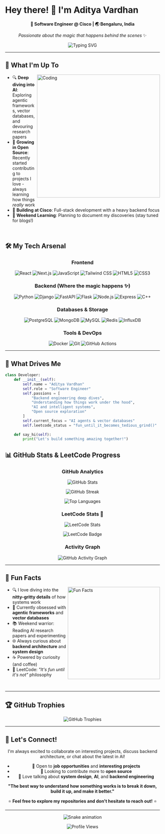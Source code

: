 # Hey there! 👋 I'm Aditya Vardhan

<div align="center">
  
**🔧 Software Engineer @ Cisco | 🌏 Bengaluru, India**

*Passionate about the magic that happens behind the scenes* ✨

<img src="https://readme-typing-svg.herokuapp.com?font=Fira+Code&pause=1000&color=36BCF7&center=true&vCenter=true&width=600&lines=Debugging+life+one+semicolon+at+a+time;Professional+code+breaker+(and+fixer);Weekly+stats%3A+wrote+10+lines%2C+removed+400" alt="Typing SVG" />
</div>
</div>

---

## 🚀 What I'm Up To

<img align="right" alt="Coding" width="400" src="https://cdn.dribbble.com/users/1162077/screenshots/3848914/programmer.gif">

- 🔍 **Deep diving into AI**: Exploring agentic frameworks, vector databases, and devouring research papers
- 🌱 **Growing in Open Source**: Recently started contributing to projects I love - always learning how things *really* work
- 💼 **Building at Cisco**: Full-stack development with a heavy backend focus
- 📝 **Weekend Learning**: Planning to document my discoveries (stay tuned for blogs!)

<br clear="right"/>

## 🛠️ My Tech Arsenal

<div align="center">

### Frontend
![React](https://img.shields.io/badge/-React-61DAFB?style=for-the-badge&logo=react&logoColor=black)
![Next.js](https://img.shields.io/badge/-Next.js-000000?style=for-the-badge&logo=next.js&logoColor=white)
![JavaScript](https://img.shields.io/badge/-JavaScript-F7DF1E?style=for-the-badge&logo=javascript&logoColor=black)
![Tailwind CSS](https://img.shields.io/badge/-Tailwind%20CSS-38B2AC?style=for-the-badge&logo=tailwind-css&logoColor=white)
![HTML5](https://img.shields.io/badge/-HTML5-E34F26?style=for-the-badge&logo=html5&logoColor=white)
![CSS3](https://img.shields.io/badge/-CSS3-1572B6?style=for-the-badge&logo=css3&logoColor=white)

### Backend (Where the magic happens ✨)
![Python](https://img.shields.io/badge/-Python-3776AB?style=for-the-badge&logo=python&logoColor=white)
![Django](https://img.shields.io/badge/-Django-092E20?style=for-the-badge&logo=django&logoColor=white)
![FastAPI](https://img.shields.io/badge/-FastAPI-009688?style=for-the-badge&logo=fastapi&logoColor=white)
![Flask](https://img.shields.io/badge/-Flask-000000?style=for-the-badge&logo=flask&logoColor=white)
![Node.js](https://img.shields.io/badge/-Node.js-339933?style=for-the-badge&logo=node.js&logoColor=white)
![Express](https://img.shields.io/badge/-Express-000000?style=for-the-badge&logo=express&logoColor=white)
![C++](https://img.shields.io/badge/-C++-00599C?style=for-the-badge&logo=c%2B%2B&logoColor=white)

### Databases & Storage
![PostgreSQL](https://img.shields.io/badge/-PostgreSQL-336791?style=for-the-badge&logo=postgresql&logoColor=white)
![MongoDB](https://img.shields.io/badge/-MongoDB-47A248?style=for-the-badge&logo=mongodb&logoColor=white)
![MySQL](https://img.shields.io/badge/-MySQL-4479A1?style=for-the-badge&logo=mysql&logoColor=white)
![Redis](https://img.shields.io/badge/-Redis-DC382D?style=for-the-badge&logo=redis&logoColor=white)
![InfluxDB](https://img.shields.io/badge/-InfluxDB-22ADF6?style=for-the-badge&logo=influxdb&logoColor=white)

### Tools & DevOps
![Docker](https://img.shields.io/badge/-Docker-2496ED?style=for-the-badge&logo=docker&logoColor=white)
![Git](https://img.shields.io/badge/-Git-F05032?style=for-the-badge&logo=git&logoColor=white)
![GitHub Actions](https://img.shields.io/badge/-GitHub%20Actions-2088FF?style=for-the-badge&logo=github-actions&logoColor=white)

</div>

---

## 🎯 What Drives Me

```python
class Developer:
    def __init__(self):
        self.name = "Aditya Vardhan"
        self.role = "Software Engineer"
        self.passions = [
            "Backend engineering deep dives",
            "Understanding how things work under the hood",
            "AI and intelligent systems",
            "Open source exploration"
        ]
        self.current_focus = "AI agents & vector databases"
        self.leetcode_status = "fun_until_it_becomes_tedious_grind()"  # 😅
    
    def say_hi(self):
        print("Let's build something amazing together!")
```

## 📊 GitHub Stats & LeetCode Progress

<div align="center">

### GitHub Analytics
![GitHub Stats](https://github-readme-stats.vercel.app/api?username=adtyavrdhn&show_icons=true&theme=tokyonight&hide_border=true&include_all_commits=true&count_private=true)

![GitHub Streak](https://github-readme-streak-stats.herokuapp.com/?user=adtyavrdhn&theme=tokyonight&hide_border=true)

![Top Languages](https://github-readme-stats.vercel.app/api/top-langs/?username=adtyavrdhn&layout=compact&theme=tokyonight&hide_border=true&langs_count=8)

### LeetCode Stats 🧩

![LeetCode Stats](https://leetcard.jacoblin.cool/john_wick_03?theme=dark&font=Fira%20Code&ext=heatmap)

![LeetCode Badge](https://img.shields.io/badge/dynamic/json?style=for-the-badge&labelColor=black&color=%23ffa116&label=Solved&query=solvedOverTotal&url=https%3A%2F%2Fleetcode-badge.vercel.app%2Fapi%2Fusers%2Fjohn_wick_03&logo=leetcode&logoColor=yellow)

### Activity Graph
![GitHub Activity Graph](https://github-readme-activity-graph.vercel.app/graph?username=adtyavrdhn&theme=tokyo-night&hide_border=true)

</div>

---

## 🌟 Fun Facts

<img align="right" alt="Fun Facts" width="300" src="https://media.giphy.com/media/WUlplcMpOCEmTGBtBW/giphy.gif">

- 🔍 I love diving into the **nitty-gritty details** of how systems work
- 🤖 Currently obsessed with **agentic frameworks** and **vector databases**
- 📚 Weekend warrior: Reading AI research papers and experimenting
- 🌐 Always curious about **backend architecture** and **system design**
- ☕ Powered by curiosity (and coffee)
- 🧩 LeetCode: *"It's fun until it's not"* philosophy

<br clear="right"/>

---

## 🏆 GitHub Trophies

<div align="center">

![GitHub Trophies](https://github-profile-trophy.vercel.app/?username=adtyavrdhn&theme=tokyonight&no-frame=true&no-bg=true&margin-w=4)

</div>

---

## 🤝 Let's Connect!

<div align="center">

I'm always excited to collaborate on interesting projects, discuss backend architecture, or chat about the latest in AI!

- 💼 Open to **job opportunities** and **interesting projects**
- 🤝 Looking to contribute more to **open source**
- 💬 Love talking about **system design**, **AI**, and **backend engineering**

**"The best way to understand how something works is to break it down, build it up, and make it better."**

⭐ **Feel free to explore my repositories and don't hesitate to reach out!** ⭐

</div>

---

<div align="center">

![Snake animation](https://github.com/john_wick_03/john_wick_03/blob/output/github-contribution-grid-snake.svg)

<img src="https://komarev.com/ghpvc/?username=adtyavrdhn&color=blue&style=for-the-badge&label=Profile+Views" alt="Profile Views">

</div>
